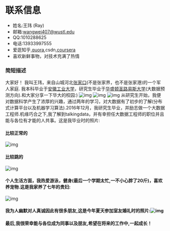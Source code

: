 # 联系信息
* 姓名:王玮 (Ray)
* 邮箱:wangwei407@wustl.edu
* QQ:1010288625
* 电话:13933997555
* 爱逛知乎,[quora](https://www.quora.com),csdn,[coursera](https://www.coursera.org)
* 喜欢新鲜事物，对技术充满了热情

### 简短描述
大家好！ 我叫王玮，来自山城河北[张家口](http://baike.baidu.com/link?url=H19qEVJLWxKkCaoQFigv89xKUU2RVBkWTnjZwCmVZpzimYLDsaQgwfa0O9WIvUWbNUm7gKwtpA9Vt7CBADiQMOfP4xUxONHPPnyyWZ4Imh-i12RsN2tqcqGg91VN4eXG)(不是张家界，也不是张家港)的一个军人家庭. 我本科毕业于[安徽工业大学](http://baike.baidu.com/item/安徽工业大学)，研究生毕业于[华盛顿圣路易斯大学](http://baike.baidu.com/link?url=K9hRUabT2WGs4bQB4ytuJ5vbjcLzsITTfD1pRzh_I_DdF-hKVTfnrbVM84aZdH1edaktW7qTHBXSBy1NcUCpKd2xtAxaHa43k1BO9wpOLh6WApjZT9LGQJrg_Smx6pWrJcQ4snyn603JD9vkbI5exXOLw7bBfKec8c9AYc54jq_rbzl-hePk_PANhNqNbtJ3)(大数据预测方向).和大家分享一下华大的校园:) ![img](washu4.jpeg)
![img](washu1.jpeg)
![img](washu5.jpeg)
从研究生开始，我便对数据科学产生了浓厚的兴趣，通过两年的学习，对大数据有了初步的了解(分布式计算平台以及机器学习算法).2016年12月，我研究生毕业，并励志做一个大数据工程师.机缘巧合之下,我了解到talkingdata，并有幸担任大数据工程师的职位并且能与各位有才能的人共事。这是我毕业时的照片:  

#### 比较正常的
![img](self1.jpeg)  

#### 比较跳的  

![img](self2.jpeg)  


#### 个人生活方面，我热爱游泳，健身(最后一个学期太忙,一不小心胖了20斤)，喜欢养宠物.这是我家养了七年的贵妇:


![img](dog.jpeg)  

#### 我为人幽默对人真诚因此有很多朋友,这是今年夏天参加室友婚礼时的照片:![img](myfriends.jpeg)  


#### 最后,我很荣幸能与各位成为同事以及朋友,希望在将来的工作中,一起成长！
